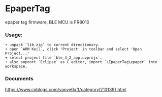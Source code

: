 # EpaperTag
 epaper tag firmware, BLE MCU is FR8010
### Usage:
    + unpack `lib.zip` to current directionary.
    + open `ARM Keil`, click 'Project' in toolbar and select 'Open Project...'
    + select project file `ble_4_2_app.uvprojx`.
    + also supoort `Eclipse` as C editor, import `\EpaperTag\epaper` into workspace.
### Documents
 https://www.cnblogs.com/yanye0xff/category/2101391.html
